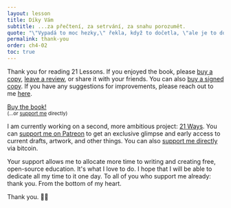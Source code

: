 ```yaml
---
layout: lesson
title: Díky Vám
subtitle: ...za přečtení, za setrvání, za snahu porozumět.
quote: "\"Vypadá to moc hezky,\" řekla, když to dočetla, \"ale je to dost těžké na pochopení!\""
permalink: thank-you
order: ch4-02
toc: true
---
```


Thank you for reading 21 Lessons. If you enjoyed the book, please [buy a
copy][amazon], [leave a review][amazon], or share it with your friends.
You can also [buy a signed copy][signed]. If you have any suggestions for
improvements, please reach out to me [here][contact].

<div class="action-buttons">
  <div class="button"><a href="https://amzn.to/2Wa4qJo">Buy the book!</a></div>
  <small>(...or <a href="https://dergigi.com/support/">support me</a> directly)</small>
</div>

I am currently working on a second, more ambitious project: [21 Ways][21ways].
You can [support me on Patreon][patreon] to get an exclusive glimpse and early
access to current drafts, artwork, and other things. You can also [support me
directly][support] via bitcoin.

Your support allows me to allocate more time to
writing and creating free, open-source education. It's what I love to do. I hope
that I will be able to dedicate all my time to it one day. To all of you who
support me already: thank you. From the bottom of my heart.

Thank you. 🙏🧡

[amazon]: https://amzn.to/2VXmQgp
[goodreads]: https://www.goodreads.com/book/show/50376693-21-lessons
[patreon]: https://www.patreon.com/dergigi
[21ways]: http://21waysbook.com
[support]: https://dergigi.com/support/
[contact]: https://dergigi.com/contact/
[signed]: https://dergigi.shop
